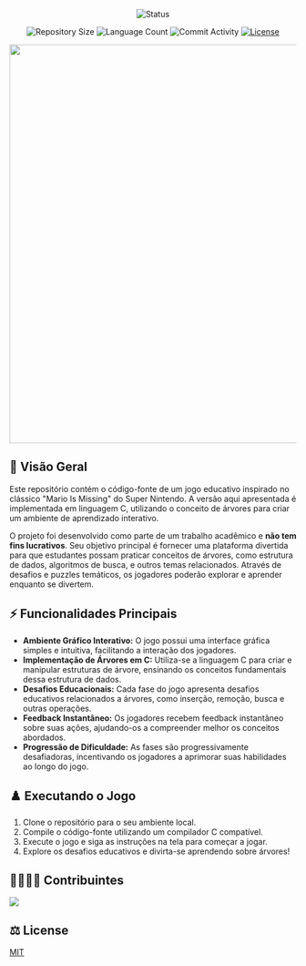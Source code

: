 <p align="center">
  <img
    src="https://img.shields.io/badge/Status-Em%20desenvolvimento-green?style=flat-square"
    alt="Status"
  />
</p>

<p align="center">
  <img
    src="https://img.shields.io/github/repo-size/P-E-N-T-E-S/Mario_Is_Missing?style=flat"
    alt="Repository Size"
  />
  <img
    src="https://img.shields.io/github/languages/count/P-E-N-T-E-S/Mario_Is_Missing?style=flat&logo=python"
    alt="Language Count"
  />
  <img
    src="https://img.shields.io/github/commit-activity/t/P-E-N-T-E-S/Mario_Is_Missing?style=flat&logo=github"
    alt="Commit Activity"
  />
  <a href="LICENSE.md"
    ><img
      src="https://img.shields.io/github/license/P-E-N-T-E-S/Mario_Is_Missing"
      alt="License"
  /></a>
</p>

<p align="center">
  <img
    width="700"
    display="inline-block"
    src="https://i.imgur.com/VzvW2t1.png"
  />
</p>

## 👀 Visão Geral

Este repositório contém o código-fonte de um jogo educativo inspirado no clássico "Mario Is Missing" do Super Nintendo. A versão aqui apresentada é implementada em linguagem C, utilizando o conceito de árvores para criar um ambiente de aprendizado interativo.

O projeto foi desenvolvido como parte de um trabalho acadêmico e **não tem fins lucrativos**. Seu objetivo principal é fornecer uma plataforma divertida para que estudantes possam praticar conceitos de árvores, como estrutura de dados, algoritmos de busca, e outros temas relacionados. Através de desafios e puzzles temáticos, os jogadores poderão explorar e aprender enquanto se divertem.

## ⚡️ Funcionalidades Principais

- **Ambiente Gráfico Interativo:** O jogo possui uma interface gráfica simples e intuitiva, facilitando a interação dos jogadores.
- **Implementação de Árvores em C:** Utiliza-se a linguagem C para criar e manipular estruturas de árvore, ensinando os conceitos fundamentais dessa estrutura de dados.
- **Desafios Educacionais:** Cada fase do jogo apresenta desafios educativos relacionados a árvores, como inserção, remoção, busca e outras operações.
- **Feedback Instantâneo:** Os jogadores recebem feedback instantâneo sobre suas ações, ajudando-os a compreender melhor os conceitos abordados.
- **Progressão de Dificuldade:** As fases são progressivamente desafiadoras, incentivando os jogadores a aprimorar suas habilidades ao longo do jogo.

## ♟️ Executando o Jogo

1. Clone o repositório para o seu ambiente local.
2. Compile o código-fonte utilizando um compilador C compatível.
3. Execute o jogo e siga as instruções na tela para começar a jogar.
4. Explore os desafios educativos e divirta-se aprendendo sobre árvores!

## 👨‍👩‍👧‍👦 Contribuintes
  
<a href="https://github.com/P-E-N-T-E-S/Mario_Is_Missing/graphs/contributors">
  <img src="https://contrib.rocks/image?repo=P-E-N-T-E-S/Mario_Is_Missing" />
</a>

## ⚖️ License

[MIT](https://github.com/P-E-N-T-E-S/Archives.Sol/blob/master/LICENSE)
